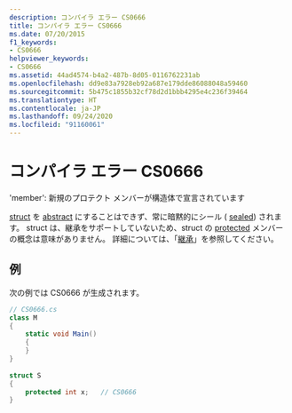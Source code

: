 ```yaml
---
description: コンパイラ エラー CS0666
title: コンパイラ エラー CS0666
ms.date: 07/20/2015
f1_keywords:
- CS0666
helpviewer_keywords:
- CS0666
ms.assetid: 44ad4574-b4a2-487b-8d05-0116762231ab
ms.openlocfilehash: dd9e83a7928eb92a687e179dde86088048a59460
ms.sourcegitcommit: 5b475c1855b32cf78d2d1bbb4295e4c236f39464
ms.translationtype: HT
ms.contentlocale: ja-JP
ms.lasthandoff: 09/24/2020
ms.locfileid: "91160061"
---
```

# <a name="compiler-error-cs0666"></a>コンパイラ エラー CS0666

'member': 新規のプロテクト メンバーが構造体で宣言されています  
  
 [struct](../language-reference/builtin-types/struct.md) を [abstract](../language-reference/keywords/abstract.md) にすることはできず、常に暗黙的にシール ( [sealed](../language-reference/keywords/sealed.md)) されます。 struct は、継承をサポートしていないため、struct の [protected](../language-reference/keywords/protected.md) メンバーの概念は意味がありません。 詳細については、「[継承](../programming-guide/classes-and-structs/inheritance.md)」を参照してください。  
  
## <a name="example"></a>例  

 次の例では CS0666 が生成されます。  
  
```csharp  
// CS0666.cs  
class M  
{  
    static void Main()  
    {  
    }  
}  
  
struct S  
{  
    protected int x;   // CS0666  
}  
```
